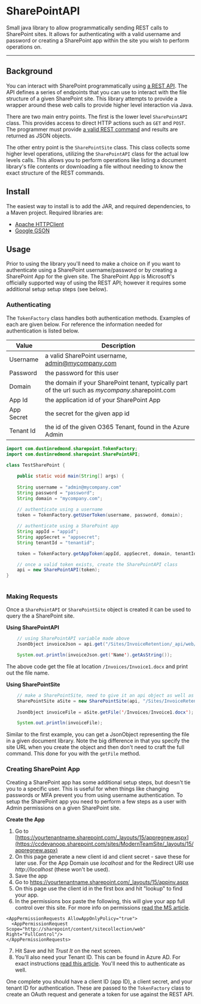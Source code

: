 # SharePointAPI

Small java library to allow programmatically sending REST calls to SharePoint sites. It allows for authenticating with a valid username and password or creating a SharePoint app within the site you wish to perform operations on. 

---

## Background

You can interact with SharePoint programmatically using [a REST API](https://docs.microsoft.com/en-us/sharepoint/dev/sp-add-ins/get-to-know-the-sharepoint-rest-service?tabs=csom). The API defines a series of endpoints that you can use to interact with the file structure of a given SharePoint site. This library attempts to provide a wrapper around these web calls to provide higher level interaction via Java. 

There are two main entry points. The first is the lower level `SharePointAPI` class. This provides access to direct HTTP actions such as `GET` and `POST`. The programmer must provide [a valid REST command](https://docs.microsoft.com/en-us/sharepoint/dev/sp-add-ins/complete-basic-operations-using-sharepoint-rest-endpoints) and results are returned as JSON objects. 

The other entry point is the `SharePointSite` class. This class collects some higher level operations, utilizing the `SharePointAPI` class for the actual low levels calls. This allows you to perform operations like listing a document library's file contents or downloading a file without needing to know the exact structure of the REST commands. 

## Install

The easiest way to install is to add the JAR, and required dependencies, to a Maven project. Required libraries are: 

* [Apache HTTPClient](https://hc.apache.org/httpcomponents-client-5.1.x/)
* [Google GSON](https://github.com/google/gson)

## Usage

Prior to using the library you'll need to make a choice on if you want to authenticate using a SharePoint username/password or by creating a SharePoint App for the given site. The SharePoint App is Microsoft's officially supported way of using the REST API; however it requires some additional setup setup steps (see below). 

### Authenticating

The `TokenFactory` class handles both authentication methods. Examples of each are given below. For reference the information needed for authentication is listed below. 

| Value | Description |
|--|--|
| Username | a valid SharePoint username, admin@mycompany.com |
| Password | the password for this user |
| Domain | the domain if your SharePoint tenant, typically part of the url such as _mycompany_.sharepoint.com | 
| App Id | the application id of your SharePoint App |
| App Secret | the secret for the given app id |
| Tenant Id | the id of the given O365 Tenant, found in the Azure Admin


```java
import com.dustinredmond.sharepoint.TokenFactory;
import com.dustinredmond.sharepoint.SharePointAPI;
    
class TestSharePoint {

    public static void main(String[] args) {
    
    String username = "admin@mycompany.com"
    String password = "password";
    String domain = "mycompany.com";
    
    // authenticate using a username
    token = TokenFactory.getUserToken(username, password, domain);

	// authenticate using a SharePoint app
	String appId = "appid";
	String appSecret = "appsecret";
	String tenantId = "tenantid";

	token = TokenFactory.getAppToken(appId, appSecret, domain, tenantId);

	// once a valid token exists, create the SharePointAPI class
	api = new SharePointAPI(token);
}
    
```

### Making Requests

Once a `SharePointAPI` or `SharePointSite` object is created it can be used to query the a SharePoint site. 

__Using SharePointAPI__

```java
    // using SharePointAPI variable made above
    JsonObject invoiceJson = api.get("/Sites/InvoiceRetention/_api/web/GetFolderByServerRelativeUrl('/Invoices/Invoice1.docx')");

	System.out.println(invoiceJson.get('Name').getAsString());
```

The above code get the file at location  `/Invoices/Invoice1.docx` and print out the file name. 

__Using SharePointSite__

```java
    // make a SharePointSite, need to give it an api object as well as the path to the site
    SharePointSite aSite = new SharePointSite(api, "/Sites/InvoiceRetention")
    
    JsonObject invoiceFile = aSite.getFile('/Invoices/Invoice1.docx');

	System.out.println(invoiceFile);
```

Similar to the first example, you can get a JsonObject representing the file in a given document library. Note the big difference in that you specify the site URL when you create the object and then don't need to craft the full command. This done for you with the `getFile` method. 

### Creating SharePoint App
Creating a SharePoint app has some additional setup steps, but doesn't tie you to a specific user. This is useful for when things like changing passwords or MFA prevent you from using username authentication. To setup the SharePoint app you need to perform a few steps as a user with Admin permissions on a given SharePoint site. 

__Create the App__

1. Go to [https://yourtenantname.sharepoint.com/_layouts/15/appregnew.aspx](https://ccdevanoop.sharepoint.com/sites/ModernTeamSite/_layouts/15/appregnew.aspx) 
2. On this page generate a new client id and client secret - save these for later use. For the App Domain use _localhost_ and for the Redirect URI use _http://localhost_ (these won't be used). 
3. Save the app
4. Go to [https://](https://ccdevanoop.sharepoint.com/sites/ModernTeamSite/_layouts/15/appinv.aspx)[yourtenantname](https://ccdevanoop.sharepoint.com/sites/ModernTeamSite/_layouts/15/appregnew.aspx)[.sharepoint.com/_layouts/15/appinv.aspx](https://ccdevanoop.sharepoint.com/sites/ModernTeamSite/_layouts/15/appinv.aspx)
5. On this page use the client id in the first box and hit "lookup" to find your app. 
6. In the permissions box paste the following, this will give your app full control over this site. For more info on permissions [read the MS article](https://docs.microsoft.com/en-us/sharepoint/dev/sp-add-ins/add-in-permissions-in-sharepoint). 
```
<AppPermissionRequests AllowAppOnlyPolicy="true">
  <AppPermissionRequest Scope="http://sharepoint/content/sitecollection/web" Right="FullControl"/>
</AppPermissionRequests>
```
7. Hit Save and hit _Trust It_ on the next screen. 
8. You'll also need your Tenant ID. This can be found in Azure AD. For exact instructions [read this article](https://docs.microsoft.com/en-us/azure/active-directory/fundamentals/active-directory-how-to-find-tenant). You'll need this to authenticate as well. 

One complete you should have a client ID (app ID), a client secret, and your tenant ID for authentication. These are passed to the `TokenFactory` class to create an OAuth request and generate a token for use against the REST API. 
